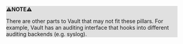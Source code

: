 <div style="margin:2em; background-color: #e0e0e0;">

<strong>⚠️NOTE️️️⚠️</strong>

There are other parts to Vault that may not fit these pillars. For example, Vault has an auditing interface that hooks into different auditing backends (e.g. syslog).
</div>

